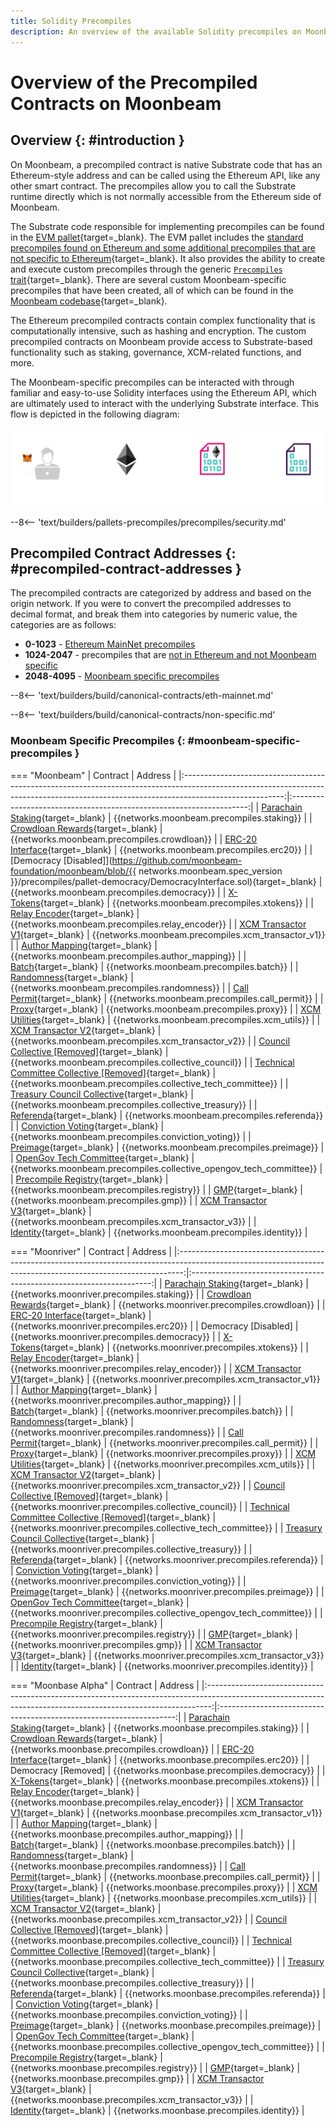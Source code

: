 ```yaml
---
title: Solidity Precompiles
description: An overview of the available Solidity precompiles on Moonbeam. Precompiles enable you to interact with Substrate features using the Ethereum API.
---
```


# Overview of the Precompiled Contracts on Moonbeam

## Overview {: #introduction }

On Moonbeam, a precompiled contract is native Substrate code that has an Ethereum-style address and can be called using the Ethereum API, like any other smart contract. The precompiles allow you to call the Substrate runtime directly which is not normally accessible from the Ethereum side of Moonbeam.

The Substrate code responsible for implementing precompiles can be found in the [EVM pallet](/learn/platform/technology/#evm-pallet){target=\_blank}. The EVM pallet includes the [standard precompiles found on Ethereum and some additional precompiles that are not specific to Ethereum](https://github.com/polkadot-evm/frontier/tree/master/frame/evm/precompile){target=\_blank}. It also provides the ability to create and execute custom precompiles through the generic [`Precompiles` trait](https://polkadot-evm.github.io/frontier/rustdocs/pallet_evm/trait.Precompile.html){target=\_blank}. There are several custom Moonbeam-specific precompiles that have been created, all of which can be found in the [Moonbeam codebase](https://github.com/moonbeam-foundation/moonbeam/tree/master/precompiles){target=\_blank}.

The Ethereum precompiled contracts contain complex functionality that is computationally intensive, such as hashing and encryption. The custom precompiled contracts on Moonbeam provide access to Substrate-based functionality such as staking, governance, XCM-related functions, and more.

The Moonbeam-specific precompiles can be interacted with through familiar and easy-to-use Solidity interfaces using the Ethereum API, which are ultimately used to interact with the underlying Substrate interface. This flow is depicted in the following diagram:

![Precompiled Contracts Diagram](/images/builders/pallets-precompiles/precompiles/overview/overview-1.webp)

--8<-- 'text/builders/pallets-precompiles/precompiles/security.md'

## Precompiled Contract Addresses {: #precompiled-contract-addresses }

The precompiled contracts are categorized by address and based on the origin network. If you were to convert the precompiled addresses to decimal format, and break them into categories by numeric value, the categories are as follows:

- **0-1023** - [Ethereum MainNet precompiles](#ethereum-mainnet-precompiles)
- **1024-2047** - precompiles that are [not in Ethereum and not Moonbeam specific](#non-moonbeam-specific-nor-ethereum-precomiles)
- **2048-4095** - [Moonbeam specific precompiles](#moonbeam-specific-precompiles)

--8<-- 'text/builders/build/canonical-contracts/eth-mainnet.md'

--8<-- 'text/builders/build/canonical-contracts/non-specific.md'

### Moonbeam Specific Precompiles {: #moonbeam-specific-precompiles }

=== "Moonbeam"
    |                                                                                       Contract                                                                                        |                               Address                               |
    |:-------------------------------------------------------------------------------------------------------------------------------------------------------------------------------------:|:-------------------------------------------------------------------:|
    |                  [Parachain Staking](https://github.com/moonbeam-foundation/moonbeam/blob/master/precompiles/parachain-staking/StakingInterface.sol){target=\_blank}                  |              {{networks.moonbeam.precompiles.staking}}              |
    |                 [Crowdloan Rewards](https://github.com/moonbeam-foundation/moonbeam/blob/master/precompiles/crowdloan-rewards/CrowdloanInterface.sol){target=\_blank}                 |             {{networks.moonbeam.precompiles.crowdloan}}             |
    |                         [ERC-20 Interface](https://github.com/moonbeam-foundation/moonbeam/blob/master/precompiles/balances-erc20/ERC20.sol){target=\_blank}                          |               {{networks.moonbeam.precompiles.erc20}}               |
    | [Democracy [Disabled]](https://github.com/moonbeam-foundation/moonbeam/blob/{{ networks.moonbeam.spec_version }}/precompiles/pallet-democracy/DemocracyInterface.sol){target=\_blank} |             {{networks.moonbeam.precompiles.democracy}}             |
    |                                [X-Tokens](https://github.com/moonbeam-foundation/moonbeam/blob/master/precompiles/xtokens/Xtokens.sol){target=\_blank}                                |              {{networks.moonbeam.precompiles.xtokens}}              |
    |                        [Relay Encoder](https://github.com/moonbeam-foundation/moonbeam/blob/master/precompiles/relay-encoder/RelayEncoder.sol){target=\_blank}                        |           {{networks.moonbeam.precompiles.relay_encoder}}           |
    |                [XCM Transactor V1](https://github.com/moonbeam-foundation/moonbeam/blob/master/precompiles/xcm-transactor/src/v1/XcmTransactorV1.sol){target=\_blank}                 |         {{networks.moonbeam.precompiles.xcm_transactor_v1}}         |
    |                  [Author Mapping](https://github.com/moonbeam-foundation/moonbeam/blob/master/precompiles/author-mapping/AuthorMappingInterface.sol){target=\_blank}                  |          {{networks.moonbeam.precompiles.author_mapping}}           |
    |                                   [Batch](https://github.com/moonbeam-foundation/moonbeam/blob/master/precompiles/batch/Batch.sol){target=\_blank}                                    |               {{networks.moonbeam.precompiles.batch}}               |
    |                            [Randomness](https://github.com/moonbeam-foundation/moonbeam/blob/master/precompiles/randomness/Randomness.sol){target=\_blank}                            |            {{networks.moonbeam.precompiles.randomness}}             |
    |                           [Call Permit](https://github.com/moonbeam-foundation/moonbeam/blob/master/precompiles/call-permit/CallPermit.sol){target=\_blank}                           |            {{networks.moonbeam.precompiles.call_permit}}            |
    |                                   [Proxy](https://github.com/moonbeam-foundation/moonbeam/blob/master/precompiles/proxy/Proxy.sol){target=\_blank}                                    |               {{networks.moonbeam.precompiles.proxy}}               |
    |                            [XCM Utilities](https://github.com/moonbeam-foundation/moonbeam/blob/master/precompiles/xcm-utils/XcmUtils.sol){target=\_blank}                            |             {{networks.moonbeam.precompiles.xcm_utils}}             |
    |                [XCM Transactor V2](https://github.com/moonbeam-foundation/moonbeam/blob/master/precompiles/xcm-transactor/src/v2/XcmTransactorV2.sol){target=\_blank}                 |         {{networks.moonbeam.precompiles.xcm_transactor_v2}}         |
    |                   [Council Collective [Removed]](https://github.com/moonbeam-foundation/moonbeam/blob/master/precompiles/collective/Collective.sol){target=\_blank}                   |        {{networks.moonbeam.precompiles.collective_council}}         |
    |             [Technical Committee Collective [Removed]](https://github.com/moonbeam-foundation/moonbeam/blob/master/precompiles/collective/Collective.sol){target=\_blank}             |     {{networks.moonbeam.precompiles.collective_tech_committee}}     |
    |                   [Treasury Council Collective](https://github.com/moonbeam-foundation/moonbeam/blob/master/precompiles/collective/Collective.sol){target=\_blank}                    |        {{networks.moonbeam.precompiles.collective_treasury}}        |
    |                             [Referenda](https://github.com/moonbeam-foundation/moonbeam/blob/master/precompiles/referenda/Referenda.sol){target=\_blank}                              |             {{networks.moonbeam.precompiles.referenda}}             |
    |                  [Conviction Voting](https://github.com/moonbeam-foundation/moonbeam/blob/master/precompiles/conviction-voting/ConvictionVoting.sol){target=\_blank}                  |         {{networks.moonbeam.precompiles.conviction_voting}}         |
    |                               [Preimage](https://github.com/moonbeam-foundation/moonbeam/blob/master/precompiles/preimage/Preimage.sol){target=\_blank}                               |             {{networks.moonbeam.precompiles.preimage}}              |
    |                      [OpenGov Tech Committee](https://github.com/moonbeam-foundation/moonbeam/blob/master/precompiles/collective/Collective.sol){target=\_blank}                      | {{networks.moonbeam.precompiles.collective_opengov_tech_committee}} |
    |               [Precompile Registry](https://github.com/moonbeam-foundation/moonbeam/blob/master/precompiles/precompile-registry/PrecompileRegistry.sol){target=\_blank}               |             {{networks.moonbeam.precompiles.registry}}              |
    |                                      [GMP](https://github.com/moonbeam-foundation/moonbeam/blob/master/precompiles/gmp/Gmp.sol){target=\_blank}                                       |                {{networks.moonbeam.precompiles.gmp}}                |
    |                [XCM Transactor V3](https://github.com/moonbeam-foundation/moonbeam/blob/master/precompiles/xcm-transactor/src/v3/XcmTransactorV3.sol){target=\_blank}                 |         {{networks.moonbeam.precompiles.xcm_transactor_v3}}         |
    |                               [Identity](https://github.com/moonbeam-foundation/moonbeam/blob/master/precompiles/identity/Identity.sol){target=\_blank}                               |             {{networks.moonbeam.precompiles.identity}}              |

=== "Moonriver"
    |                                                                           Contract                                                                            |                               Address                                |
    |:-------------------------------------------------------------------------------------------------------------------------------------------------------------:|:--------------------------------------------------------------------:|
    |      [Parachain Staking](https://github.com/moonbeam-foundation/moonbeam/blob/master/precompiles/parachain-staking/StakingInterface.sol){target=\_blank}      |              {{networks.moonriver.precompiles.staking}}              |
    |     [Crowdloan Rewards](https://github.com/moonbeam-foundation/moonbeam/blob/master/precompiles/crowdloan-rewards/CrowdloanInterface.sol){target=\_blank}     |             {{networks.moonriver.precompiles.crowdloan}}             |
    |             [ERC-20 Interface](https://github.com/moonbeam-foundation/moonbeam/blob/master/precompiles/balances-erc20/ERC20.sol){target=\_blank}              |               {{networks.moonriver.precompiles.erc20}}               |
    |                                                                     Democracy [Disabled]                                                                      |             {{networks.moonriver.precompiles.democracy}}             |
    |                    [X-Tokens](https://github.com/moonbeam-foundation/moonbeam/blob/master/precompiles/xtokens/Xtokens.sol){target=\_blank}                    |              {{networks.moonriver.precompiles.xtokens}}              |
    |            [Relay Encoder](https://github.com/moonbeam-foundation/moonbeam/blob/master/precompiles/relay-encoder/RelayEncoder.sol){target=\_blank}            |           {{networks.moonriver.precompiles.relay_encoder}}           |
    |    [XCM Transactor V1](https://github.com/moonbeam-foundation/moonbeam/blob/master/precompiles/xcm-transactor/src/v1/XcmTransactorV1.sol){target=\_blank}     |         {{networks.moonriver.precompiles.xcm_transactor_v1}}         |
    |      [Author Mapping](https://github.com/moonbeam-foundation/moonbeam/blob/master/precompiles/author-mapping/AuthorMappingInterface.sol){target=\_blank}      |          {{networks.moonriver.precompiles.author_mapping}}           |
    |                       [Batch](https://github.com/moonbeam-foundation/moonbeam/blob/master/precompiles/batch/Batch.sol){target=\_blank}                        |               {{networks.moonriver.precompiles.batch}}               |
    |                [Randomness](https://github.com/moonbeam-foundation/moonbeam/blob/master/precompiles/randomness/Randomness.sol){target=\_blank}                |            {{networks.moonriver.precompiles.randomness}}             |
    |               [Call Permit](https://github.com/moonbeam-foundation/moonbeam/blob/master/precompiles/call-permit/CallPermit.sol){target=\_blank}               |            {{networks.moonriver.precompiles.call_permit}}            |
    |                       [Proxy](https://github.com/moonbeam-foundation/moonbeam/blob/master/precompiles/proxy/Proxy.sol){target=\_blank}                        |               {{networks.moonriver.precompiles.proxy}}               |
    |                [XCM Utilities](https://github.com/moonbeam-foundation/moonbeam/blob/master/precompiles/xcm-utils/XcmUtils.sol){target=\_blank}                |             {{networks.moonriver.precompiles.xcm_utils}}             |
    |    [XCM Transactor V2](https://github.com/moonbeam-foundation/moonbeam/blob/master/precompiles/xcm-transactor/src/v2/XcmTransactorV2.sol){target=\_blank}     |         {{networks.moonriver.precompiles.xcm_transactor_v2}}         |
    |       [Council Collective [Removed]](https://github.com/moonbeam-foundation/moonbeam/blob/master/precompiles/collective/Collective.sol){target=\_blank}       |        {{networks.moonriver.precompiles.collective_council}}         |
    | [Technical Committee Collective [Removed]](https://github.com/moonbeam-foundation/moonbeam/blob/master/precompiles/collective/Collective.sol){target=\_blank} |     {{networks.moonriver.precompiles.collective_tech_committee}}     |
    |       [Treasury Council Collective](https://github.com/moonbeam-foundation/moonbeam/blob/master/precompiles/collective/Collective.sol){target=\_blank}        |        {{networks.moonriver.precompiles.collective_treasury}}        |
    |                 [Referenda](https://github.com/moonbeam-foundation/moonbeam/blob/master/precompiles/referenda/Referenda.sol){target=\_blank}                  |             {{networks.moonriver.precompiles.referenda}}             |
    |      [Conviction Voting](https://github.com/moonbeam-foundation/moonbeam/blob/master/precompiles/conviction-voting/ConvictionVoting.sol){target=\_blank}      |         {{networks.moonriver.precompiles.conviction_voting}}         |
    |                   [Preimage](https://github.com/moonbeam-foundation/moonbeam/blob/master/precompiles/preimage/Preimage.sol){target=\_blank}                   |             {{networks.moonriver.precompiles.preimage}}              |
    |          [OpenGov Tech Committee](https://github.com/moonbeam-foundation/moonbeam/blob/master/precompiles/collective/Collective.sol){target=\_blank}          | {{networks.moonriver.precompiles.collective_opengov_tech_committee}} |
    |   [Precompile Registry](https://github.com/moonbeam-foundation/moonbeam/blob/master/precompiles/precompile-registry/PrecompileRegistry.sol){target=\_blank}   |             {{networks.moonriver.precompiles.registry}}              |
    |                          [GMP](https://github.com/moonbeam-foundation/moonbeam/blob/master/precompiles/gmp/Gmp.sol){target=\_blank}                           |                {{networks.moonriver.precompiles.gmp}}                |
    |    [XCM Transactor V3](https://github.com/moonbeam-foundation/moonbeam/blob/master/precompiles/xcm-transactor/src/v3/XcmTransactorV3.sol){target=\_blank}     |         {{networks.moonriver.precompiles.xcm_transactor_v3}}         |
    |                   [Identity](https://github.com/moonbeam-foundation/moonbeam/blob/master/precompiles/identity/Identity.sol){target=\_blank}                   |             {{networks.moonriver.precompiles.identity}}              |

=== "Moonbase Alpha"
    |                                                                           Contract                                                                            |                               Address                               |
    |:-------------------------------------------------------------------------------------------------------------------------------------------------------------:|:-------------------------------------------------------------------:|
    |      [Parachain Staking](https://github.com/moonbeam-foundation/moonbeam/blob/master/precompiles/parachain-staking/StakingInterface.sol){target=\_blank}      |              {{networks.moonbase.precompiles.staking}}              |
    |     [Crowdloan Rewards](https://github.com/moonbeam-foundation/moonbeam/blob/master/precompiles/crowdloan-rewards/CrowdloanInterface.sol){target=\_blank}     |             {{networks.moonbase.precompiles.crowdloan}}             |
    |             [ERC-20 Interface](https://github.com/moonbeam-foundation/moonbeam/blob/master/precompiles/balances-erc20/ERC20.sol){target=\_blank}              |               {{networks.moonbase.precompiles.erc20}}               |
    |                                                                      Democracy [Removed]                                                                      |             {{networks.moonbase.precompiles.democracy}}             |
    |                    [X-Tokens](https://github.com/moonbeam-foundation/moonbeam/blob/master/precompiles/xtokens/Xtokens.sol){target=\_blank}                    |              {{networks.moonbase.precompiles.xtokens}}              |
    |            [Relay Encoder](https://github.com/moonbeam-foundation/moonbeam/blob/master/precompiles/relay-encoder/RelayEncoder.sol){target=\_blank}            |           {{networks.moonbase.precompiles.relay_encoder}}           |
    |    [XCM Transactor V1](https://github.com/moonbeam-foundation/moonbeam/blob/master/precompiles/xcm-transactor/src/v1/XcmTransactorV1.sol){target=\_blank}     |         {{networks.moonbase.precompiles.xcm_transactor_v1}}         |
    |      [Author Mapping](https://github.com/moonbeam-foundation/moonbeam/blob/master/precompiles/author-mapping/AuthorMappingInterface.sol){target=\_blank}      |          {{networks.moonbase.precompiles.author_mapping}}           |
    |                       [Batch](https://github.com/moonbeam-foundation/moonbeam/blob/master/precompiles/batch/Batch.sol){target=\_blank}                        |               {{networks.moonbase.precompiles.batch}}               |
    |                [Randomness](https://github.com/moonbeam-foundation/moonbeam/blob/master/precompiles/randomness/Randomness.sol){target=\_blank}                |            {{networks.moonbase.precompiles.randomness}}             |
    |               [Call Permit](https://github.com/moonbeam-foundation/moonbeam/blob/master/precompiles/call-permit/CallPermit.sol){target=\_blank}               |            {{networks.moonbase.precompiles.call_permit}}            |
    |                       [Proxy](https://github.com/moonbeam-foundation/moonbeam/blob/master/precompiles/proxy/Proxy.sol){target=\_blank}                        |               {{networks.moonbase.precompiles.proxy}}               |
    |                [XCM Utilities](https://github.com/moonbeam-foundation/moonbeam/blob/master/precompiles/xcm-utils/XcmUtils.sol){target=\_blank}                |             {{networks.moonbase.precompiles.xcm_utils}}             |
    |    [XCM Transactor V2](https://github.com/moonbeam-foundation/moonbeam/blob/master/precompiles/xcm-transactor/src/v2/XcmTransactorV2.sol){target=\_blank}     |         {{networks.moonbase.precompiles.xcm_transactor_v2}}         |
    |       [Council Collective [Removed]](https://github.com/moonbeam-foundation/moonbeam/blob/master/precompiles/collective/Collective.sol){target=\_blank}       |        {{networks.moonbase.precompiles.collective_council}}         |
    | [Technical Committee Collective [Removed]](https://github.com/moonbeam-foundation/moonbeam/blob/master/precompiles/collective/Collective.sol){target=\_blank} |     {{networks.moonbase.precompiles.collective_tech_committee}}     |
    |       [Treasury Council Collective](https://github.com/moonbeam-foundation/moonbeam/blob/master/precompiles/collective/Collective.sol){target=\_blank}        |        {{networks.moonbase.precompiles.collective_treasury}}        |
    |                 [Referenda](https://github.com/moonbeam-foundation/moonbeam/blob/master/precompiles/referenda/Referenda.sol){target=\_blank}                  |             {{networks.moonbase.precompiles.referenda}}             |
    |      [Conviction Voting](https://github.com/moonbeam-foundation/moonbeam/blob/master/precompiles/conviction-voting/ConvictionVoting.sol){target=\_blank}      |         {{networks.moonbase.precompiles.conviction_voting}}         |
    |                   [Preimage](https://github.com/moonbeam-foundation/moonbeam/blob/master/precompiles/preimage/Preimage.sol){target=\_blank}                   |             {{networks.moonbase.precompiles.preimage}}              |
    |          [OpenGov Tech Committee](https://github.com/moonbeam-foundation/moonbeam/blob/master/precompiles/collective/Collective.sol){target=\_blank}          | {{networks.moonbase.precompiles.collective_opengov_tech_committee}} |
    |   [Precompile Registry](https://github.com/moonbeam-foundation/moonbeam/blob/master/precompiles/precompile-registry/PrecompileRegistry.sol){target=\_blank}   |             {{networks.moonbase.precompiles.registry}}              |
    |                          [GMP](https://github.com/moonbeam-foundation/moonbeam/blob/master/precompiles/gmp/Gmp.sol){target=\_blank}                           |                {{networks.moonbase.precompiles.gmp}}                |
    |    [XCM Transactor V3](https://github.com/moonbeam-foundation/moonbeam/blob/master/precompiles/xcm-transactor/src/v3/XcmTransactorV3.sol){target=\_blank}     |         {{networks.moonbase.precompiles.xcm_transactor_v3}}         |
    |                   [Identity](https://github.com/moonbeam-foundation/moonbeam/blob/master/precompiles/identity/Identity.sol){target=\_blank}                   |             {{networks.moonbase.precompiles.identity}}              |
